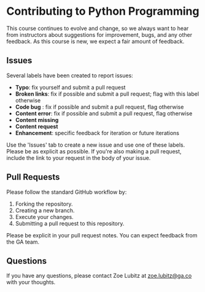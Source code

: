 # Contributing to Python Programming

This course continues to evolve and change, so we always want to hear from instructors about suggestions for improvement, bugs, and any other feedback. As this course is new, we expect a fair amount of feedback.


## Issues

Several labels have been created to report issues:

  - **Typo**: fix yourself and submit a pull request
  - **Broken links**: fix if possible and submit a pull request; flag with this label otherwise
  - **Code bug** : fix if possible and submit a pull request, flag otherwise
  - **Content error**: fix if possible and submit a pull request, flag otherwise
  - **Content missing**
  - **Content request**
  - **Enhancement**: specific feedback for iteration or future iterations

Use the 'Issues' tab to create a new issue and use one of these labels. Please be as explicit as possible. If you're also making a pull request, include the link to your request in the body of your issue.

## Pull Requests

Please follow the standard GitHub workflow by:

1. Forking the repository.
1. Creating a new branch.
1. Execute your changes.
1. Submitting a pull request to this repository.

Please be explicit in your pull request notes. You can expect feedback from the GA team.

## Questions

If you have any questions, please contact Zoe Lubitz at zoe.lubitz@ga.co with your thoughts.
